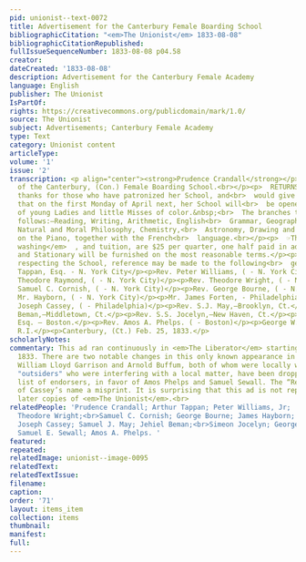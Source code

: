 ```yaml
---
pid: unionist--text-0072
title: Advertisement for the Canterbury Female Boarding School
bibliographicCitation: "<em>The Unionist</em> 1833-08-08"
bibliographicCitationRepublished: 
fullIssueSequenceNumber: 1833-08-08 p04.58
creator: 
dateCreated: '1833-08-08'
description: Advertisement for the Canterbury Female Academy
language: English
publisher: The Unionist
IsPartOf: 
rights: https://creativecommons.org/publicdomain/mark/1.0/
source: The Unionist
subject: Advertisements; Canterbury Female Academy
type: Text
category: Unionist content
articleType: 
volume: '1'
issue: '2'
transcription: <p align="center"><strong>Prudence Crandall</strong></p><p align="center">  Principal
  of the Canterbury, (Con.) Female Boarding School.<br></p><p>  RETURNS her most sincere
  thanks for those who have patronized her School, and<br>  would give information
  that on the first Monday of April next, her School will<br>  be opened for the reception
  of young Ladies and little Misses of color.&nbsp;<br>  The branches taught are as
  follows:—Reading, Writing, Arithmetic, English<br>  Grammar, Geography, History,
  Natural and Moral Philosophy, Chemistry,<br>  Astronomy, Drawing and Painting, Music
  on the Piano, together with the French<br>  language.<br></p><p>  ☞The terms, including<br>  <em>board,
  washing</em>  , and tuition, are $25 per quarter, one half paid in advance.<br></p><p>☞Books
  and Stationary will be furnished on the most reasonable terms.</p><p>  For information
  respecting the School, reference may be made to the following<br>  gentlemen, viz.—<br></p><p>Arthur
  Tappan, Esq. - N. York City</p><p>Rev. Peter Williams, ( - N. York City)</p><p>Rev.
  Theodore Raymond, ( - N. York City)</p><p>Rev. Theodore Wright, ( - N. York City)</p><p>Rev.
  Samuel C. Cornish, ( - N. York City)</p><p>Rev. George Bourne, ( - N. York City)</p><p>Rev.
  Mr. Hayborn, ( - N. York City)</p><p>Mr. James Forten, - Philadelphia</p><p>Rev.
  Joseph Cassey, ( - Philadelphia)</p><p>Rev. S.J. May,—Brooklyn, Ct.</p><p>Rev. Mr.
  Beman,—Middletown, Ct.</p><p>Rev. S.S. Jocelyn,—New Haven, Ct.</p><p>S.E. Sewall
  Esq. — Boston.</p><p>Rev. Amos A. Phelps. ( - Boston)</p><p>George W. Benson,—Providence,
  R.I.</p><p>Canterbury, (Ct.) Feb. 25, 1833.</p>
scholarlyNotes: 
commentary: This ad ran continuously in <em>The Liberator</em> starting in March of
  1833. There are two notable changes in this only known appearance in <em>The Unionist</em>.
  William Lloyd Garrison and Arnold Buffum, both of whom were locally well-known as
  "outsiders" who were interfering with a local matter, have been dropped from the
  list of endorsers, in favor of Amos Phelps and Samuel Sewall. The “Rev.” in front
  of Cassey’s name a misprint. It is surprising that this ad is not reprinted in the
  later copies of <em>The Unionist</em>.<br>
relatedPeople: 'Prudence Crandall; Arthur Tappan; Peter Williams, Jr;  Theodore Raymond;
  Theodore Wright;<br>Samuel C. Cornish; George Bourne; James Hayborn; James Forten;
  Joseph Cassey; Samuel J. May; Jehiel Beman;<br>Simeon Jocelyn; George Benson Jr.;
  Samuel E. Sewall; Amos A. Phelps. '
featured: 
repeated: 
relatedImage: unionist--image-0095
relatedText: 
relatedTextIssue: 
filename: 
caption: 
order: '71'
layout: items_item
collection: items
thumbnail: 
manifest: 
full: 
---
```

